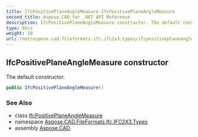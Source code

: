 ```yaml
---
title: IfcPositivePlaneAngleMeasure.IfcPositivePlaneAngleMeasure
second_title: Aspose.CAD for .NET API Reference
description: IfcPositivePlaneAngleMeasure constructor. The default constructor
type: docs
weight: 10
url: /net/aspose.cad.fileformats.ifc.ifc2x3.types/ifcpositiveplaneanglemeasure/ifcpositiveplaneanglemeasure/
---
```

## IfcPositivePlaneAngleMeasure constructor

The default constructor.

```csharp
public IfcPositivePlaneAngleMeasure()
```

### See Also

* class [IfcPositivePlaneAngleMeasure](../)
* namespace [Aspose.CAD.FileFormats.Ifc.IFC2X3.Types](../../ifcpositiveplaneanglemeasure/)
* assembly [Aspose.CAD](../../../)


